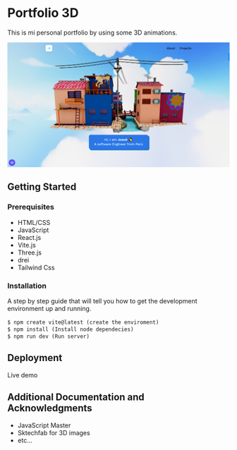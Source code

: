 # Portfolio 3D

This is mi personal portfolio by using some 3D animations.

![](./src/images/portfolio3D.png)


## Getting Started


### Prerequisites


* HTML/CSS
* JavaScript
* React.js
* Vite.js
* Three.js
* drei
* Tailwind Css

### Installation

A step by step guide that will tell you how to get the development environment up and running.

```
$ npm create vite@latest (create the enviroment)
$ npm install (Install node dependecies)
$ npm run dev (Run server)
```


## Deployment

Live demo 

## Additional Documentation and Acknowledgments

* JavaScript Master
* Sktechfab for 3D images
* etc...
